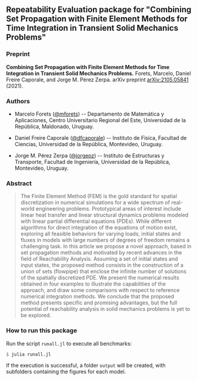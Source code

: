 ## Repeatability Evaluation package for "Combining Set Propagation with Finite Element Methods for Time Integration in Transient Solid Mechanics Problems"

### Preprint

**Combining Set Propagation with Finite Element Methods for Time Integration in Transient Solid Mechanics Problems.** Forets, Marcelo, Daniel Freire Caporale, and Jorge M. Pérez Zerpa. arXiv preprint [arXiv:2105.05841](https://arxiv.org/abs/2105.05841) (2021).

### Authors

- Marcelo Forets ([@mforets](http://github.com/mforets)) -- Departamento de Matemática
  y Aplicaciones, Centro Universitario Regional del Este, Universidad de la República, Maldonado, Uruguay.

- Daniel Freire Caporale ([@dfcaporale](http://github.com/dfcaporale)) -- Instituto de Fı́sica,
  Facultad de Ciencias, Universidad de la República, Montevideo, Uruguay.

- Jorge M. Pérez Zerpa ([@jorgepz](http://github.com/jorgepz)) -- Instituto de Estructuras y Transporte,
  Facultad de Ingenierı́a, Universidad de la República, Montevideo, Uruguay.

### Abstract

> The Finite Element Method (FEM) is the gold standard for spatial discretization in
numerical simulations for a wide spectrum of real-world engineering problems.
Prototypical areas of interest include linear heat transfer and linear structural
dynamics problems modeled with linear partial differential equations (PDEs).
While different algorithms for direct integration of the equations of motion exist,
exploring all feasible behaviors for varying loads, initial states and fluxes in models
with large numbers of degrees of freedom remains a challenging task. In this article
we propose a novel approach, based in set propagation methods and motivated by recent
advances in the field of Reachability Analysis. Assuming a set of initial states and
input states, the proposed method consists in the construction of a union of sets
(flowpipe) that enclose the infinite number of solutions of the spatially discretized PDE.
We present the numerical results obtained in four examples to illustrate the capabilities
of the approach, and draw some comparisons with respect to reference numerical integration
methods. We conclude that the proposed method presents specific and promising advantages,
but the full potential of reachability analysis in solid mechanics problems is yet to be explored.

### How to run this package

Run the script `runall.jl` to execute all benchmarks:

```julia
$ julia runall.jl
```
If the execution is successful, a folder `output` will be created, with subfolders
containing the figures for each model.
